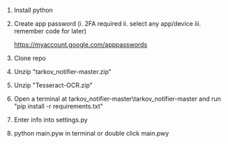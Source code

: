 1. Install python

2. Create app password (i. 2FA required ii. select any app/device iii. remember code for later)

   https://myaccount.google.com/apppasswords

3. Clone repo

4. Unzip "tarkov_notifier-master.zip"

5. Unzip "Tesseract-OCR.zip"

6. Open a terminal at tarkov_notifier-master\tarkov_notifier-master and run "pip install -r requirements.txt"

7. Enter info into settings.py

8. python main.pyw in terminal or double click main.pwy
